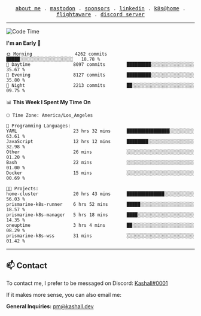 <p align="center">
  <samp>
    <a href="https://jordanjones.org/">about me</a> .
    <a rel="me" href="https://mastodon.social/@kashall">mastodon</a> .
    <a href="https://github.com/sponsors/kashalls">sponsors</a> .
    <a href="https://linkedin.com/in/jordpjones">linkedin</a> .
    <a href="https://github.com/kashalls/home-cluster">k8s@home</a> .
    <a href="https://flightaware.com/adsb/stats/user/kashalls">flightaware</a> .
    <a href="https://discord.gg/V2WrCfqba9">discord server</a>
  </samp>
</p>

---

<!--START_SECTION:waka-->
![Code Time](http://img.shields.io/badge/Code%20Time-1%2C494%20hrs%2046%20mins-blue)

**I'm an Early 🐤** 

```text
🌞 Morning                4262 commits        █████░░░░░░░░░░░░░░░░░░░░   18.78 % 
🌆 Daytime                8097 commits        █████████░░░░░░░░░░░░░░░░   35.67 % 
🌃 Evening                8127 commits        █████████░░░░░░░░░░░░░░░░   35.80 % 
🌙 Night                  2213 commits        ██░░░░░░░░░░░░░░░░░░░░░░░   09.75 % 
```


📊 **This Week I Spent My Time On** 

```text
🕑︎ Time Zone: America/Los_Angeles

💬 Programming Languages: 
YAML                     23 hrs 32 mins      ████████████████░░░░░░░░░   63.61 % 
JavaScript               12 hrs 12 mins      ████████░░░░░░░░░░░░░░░░░   32.98 % 
Other                    26 mins             ░░░░░░░░░░░░░░░░░░░░░░░░░   01.20 % 
Bash                     22 mins             ░░░░░░░░░░░░░░░░░░░░░░░░░   01.00 % 
Docker                   15 mins             ░░░░░░░░░░░░░░░░░░░░░░░░░   00.69 % 

🐱‍💻 Projects: 
home-cluster             20 hrs 43 mins      ██████████████░░░░░░░░░░░   56.03 % 
prismarine-k8s-runner    6 hrs 52 mins       █████░░░░░░░░░░░░░░░░░░░░   18.57 % 
prismarine-k8s-manager   5 hrs 18 mins       ████░░░░░░░░░░░░░░░░░░░░░   14.35 % 
oneuptime                3 hrs 4 mins        ██░░░░░░░░░░░░░░░░░░░░░░░   08.29 % 
prismarine-k8s-wss       31 mins             ░░░░░░░░░░░░░░░░░░░░░░░░░   01.42 % 
```


<!--END_SECTION:waka-->

---

## 📫 Contact

To contact me, I prefer to be messaged on Discord:  [Kashall#0001](https://discord.com/users/201077739589992448)

If it makes more sense, you can also email me:

**General Inquiries:** pm@kashall.dev  
